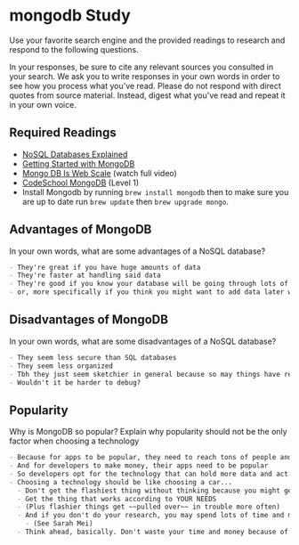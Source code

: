 # mongodb Study

Use your favorite search engine and the provided readings to research and
respond to the following questions.

In your responses, be sure to cite any relevant sources you consulted in your
search. We ask you to write responses in your own words in order to see how you
process what you've read. Please do not respond with direct quotes from source
material. Instead, digest what you've read and repeat it in your own voice.

## Required Readings

- [NoSQL Databases Explained](https://www.mongodb.com/nosql-explained)
- [Getting Started with MongoDB](https://docs.mongodb.org/getting-started/shell/)
- [Mongo DB Is Web Scale](https://www.youtube.com/watch?v=b2F-DItXtZs) (watch full video)
- [CodeSchool MongoDB](https://www.codeschool.com/courses/the-magical-marvels-of-mongodb) (Level 1)
- Install Mongodb by running `brew install mongodb` then to make sure you are up
to date run `brew update` then `brew upgrade mongo`.

## Advantages of MongoDB

In your own words, what are some advantages of a NoSQL database?

```md
- They're great if you have huge amounts of data
- They're faster at handling said data
- They're good if you know your database will be going through lots of changes
- or, more specifically if you think you might want to add data later without bothering with schemas
```

## Disadvantages of MongoDB

In your own words, what are some disadvantages of a NoSQL database?

```md
- They seem less secure than SQL databases
- They seem less organized
- Tbh they just seem sketchier in general because so may things have relationships...?
- Wouldn't it be harder to debug?
```

## Popularity

Why is MongoDB so popular?  Explain why popularity should not be the only factor
when choosing a technology

```md
- Because for apps to be popular, they need to reach tons of people and be super fast
- And for developers to make money, their apps need to be popular
- So developers opt for the technology that can hold more data and act faster
- Choosing a technology should be like choosing a car...
  - Don't get the flashiest thing without thinking because you might get scammed
  - Get the thing that works according to YOUR NEEDS
  - (Plus flashier things get ~~pulled over~~ in trouble more often)
  - And if you don't do your research, you may spend lots of time and money fixing the problems that came with it
    - (See Sarah Mei)
  - Think ahead, basically. Don't waste your time and money because of a widely used technology.
```
